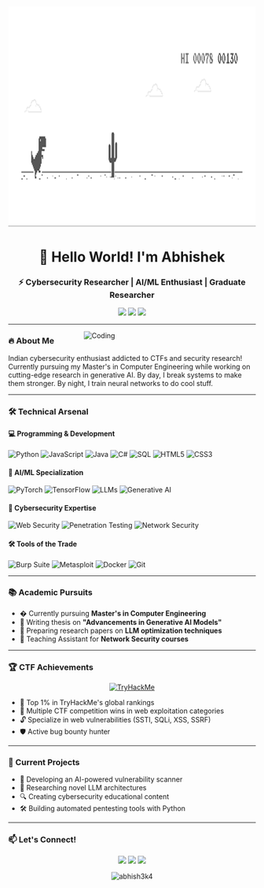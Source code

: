 <p align="center">
  <img src="https://raw.githubusercontent.com/AnkushSinghGandhi/AnkushSinghGandhi/master/images/dino.gif" width="900" height="450"/>
</p> 

<h1 align="center">👋 Hello World! I'm Abhishek</h1>
<h3 align="center">⚡ Cybersecurity Researcher | AI/ML Enthusiast | Graduate Researcher</h3>

<p align="center">
  <a href="https://abhish3k4.github.io/"><img src="https://img.shields.io/badge/-Blog-FF5722?style=flat&logo=blogger&logoColor=white"/></a>
  <a href="https://tryhackme.com/p/whitwolf"><img src="https://img.shields.io/badge/TryHackMe-whitwolf-212C42?style=flat&logo=tryhackme&logoColor=white"/></a>
  <a href="https://github.com/abhish3k4"><img src="https://img.shields.io/github/followers/abhish3k4?label=Follow&style=social"/></a>
</p>

---

<img align="right" alt="Coding" width="350" src="https://media.giphy.com/media/qgQUggAC3Pfv687qPC/giphy.gif" />

### 🔥 About Me
Indian cybersecurity enthusiast addicted to CTFs and security research! Currently pursuing my Master's in Computer Engineering while working on cutting-edge research in generative AI. By day, I break systems to make them stronger. By night, I train neural networks to do cool stuff.

---

### 🛠️ Technical Arsenal

#### 💻 Programming & Development
![Python](https://img.shields.io/badge/Python-Expert-3776AB?logo=python&logoColor=white)
![JavaScript](https://img.shields.io/badge/JavaScript-Advanced-F7DF1E?logo=javascript&logoColor=black)
![Java](https://img.shields.io/badge/Java-Intermediate-007396?logo=java&logoColor=white)
![C#](https://img.shields.io/badge/C%23-Intermediate-239120?logo=c-sharp&logoColor=white)
![SQL](https://img.shields.io/badge/SQL-Expert-4479A1?logo=mysql&logoColor=white)
![HTML5](https://img.shields.io/badge/HTML5-Advanced-E34F26?logo=html5&logoColor=white)
![CSS3](https://img.shields.io/badge/CSS3-Advanced-1572B6?logo=css3&logoColor=white)

#### 🤖 AI/ML Specialization
![PyTorch](https://img.shields.io/badge/PyTorch-Expert-EE4C2C?logo=pytorch&logoColor=white)
![TensorFlow](https://img.shields.io/badge/TensorFlow-Intermediate-FF6F00?logo=tensorflow&logoColor=white)
![LLMs](https://img.shields.io/badge/Large_Language_Models-Research-F05032?logo=openai&logoColor=white)
![Generative AI](https://img.shields.io/badge/Generative_AI-Thesis_Research-430098?logo=stable-diffusion&logoColor=white)

#### 🔐 Cybersecurity Expertise
![Web Security](https://img.shields.io/badge/Web_Security-Specialist-4E9A06?logo=owasp&logoColor=white)
![Penetration Testing](https://img.shields.io/badge/Penetration_Testing-Advanced-000000?logo=metasploit&logoColor=white)
![Network Security](https://img.shields.io/badge/Network_Security-Expert-0095D5?logo=wireshark&logoColor=white)

#### 🛠️ Tools of the Trade
![Burp Suite](https://img.shields.io/badge/Burp_Suite-Pro-000000?logo=burp-suite&logoColor=white)
![Metasploit](https://img.shields.io/badge/Metasploit-Expert-000000?logo=metasploit&logoColor=white)
![Docker](https://img.shields.io/badge/Docker-Advanced-2496ED?logo=docker&logoColor=white)
![Git](https://img.shields.io/badge/Git-Expert-F05032?logo=git&logoColor=white)

---

### 📚 Academic Pursuits
- � Currently pursuing **Master's in Computer Engineering**
- 📝 Writing thesis on **"Advancements in Generative AI Models"**
- 🔬 Preparing research papers on **LLM optimization techniques**
- 🏫 Teaching Assistant for **Network Security courses**

---

### 🏆 CTF Achievements
<p align="center">
  <a href="https://tryhackme.com/p/whitwolf">
    <img src="https://tryhackme-badges.s3.amazonaws.com/whitwolf.png" alt="TryHackMe" height="150">
  </a>
</p>

- 🏅 Top 1% in TryHackMe's global rankings
- 🥇 Multiple CTF competition wins in web exploitation categories
- 🔓 Specialize in web vulnerabilities (SSTI, SQLi, XSS, SSRF)
- 🛡️ Active bug bounty hunter

---

### 🌟 Current Projects
- 🧠 Developing an AI-powered vulnerability scanner
- 📜 Researching novel LLM architectures
- 🔍 Creating cybersecurity educational content
- 🛠️ Building automated pentesting tools with Python

---

### 📫 Let's Connect!
<p align="center">
  <a href="mailto:abhish3ks4ngh@gmail.com"><img src="https://img.shields.io/badge/Email-D14836?style=flat&logo=gmail&logoColor=white"/></a>
  <a href="https://linkedin.com/in/mrsingh379"><img src="https://img.shields.io/badge/LinkedIn-0077B5?style=flat&logo=linkedin&logoColor=white"/></a>
  <a href="https://twitter.com/professor"><img src="https://img.shields.io/badge/Twitter-1DA1F2?style=flat&logo=twitter&logoColor=white"/></a>
</p>

<p align="center">
  <img src="https://komarev.com/ghpvc/?username=abhish3k4&label=Profile%20views&color=0e75b6&style=flat" alt="abhish3k4" />
</p>
